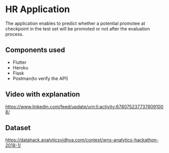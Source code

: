 # HR Application

The application enables to predict whether a potential promotee at checkpoint in the test set will be promoted or not after the evaluation process.

## Components used

- Flutter
- Heroku
- Flask
- Postman(to verify the API)

## Video with explanation

https://www.linkedin.com/feed/update/urn:li:activity:6780752377378091008/

## Dataset

https://datahack.analyticsvidhya.com/contest/wns-analytics-hackathon-2018-1/
